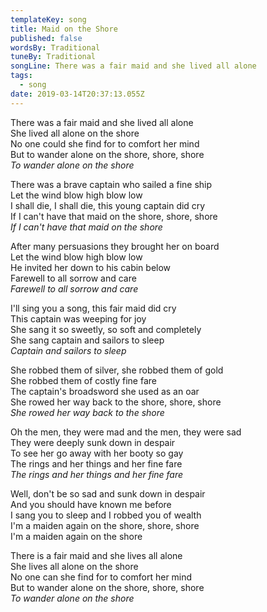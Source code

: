 ```yaml
---
templateKey: song
title: Maid on the Shore
published: false
wordsBy: Traditional
tuneBy: Traditional
songLine: There was a fair maid and she lived all alone
tags:
  - song
date: 2019-03-14T20:37:13.055Z
---
```

There was a fair maid and she lived all alone\
She lived all alone on the shore\
No one could she find for to comfort her mind\
But to wander alone on the shore, shore, shore\
_To wander alone on the shore_

There was a brave captain who sailed a fine ship\
Let the wind blow high blow low\
I shall die, I shall die, this young captain did cry\
If I can't have that maid on the shore, shore, shore\
_If I can't have that maid on the shore_

After many persuasions they brought her on board\
Let the wind blow high blow low\
He invited her down to his cabin below\
Farewell to all sorrow and care\
_Farewell to all sorrow and care_

I'll sing you a song, this fair maid did cry\
This captain was weeping for joy\
She sang it so sweetly, so soft and completely\
She sang captain and sailors to sleep\
_Captain and sailors to sleep_

She robbed them of silver, she robbed them of gold\
She robbed them of costly fine fare\
The captain's broadsword she used as an oar\
She rowed her way back to the shore, shore, shore\
_She rowed her way back to the shore_

Oh the men, they were mad and the men, they were sad\
They were deeply sunk down in despair\
To see her go away with her booty so gay\
The rings and her things and her fine fare\
_The rings and her things and her fine fare_

Well, don't be so sad and sunk down in despair\
And you should have known me before\
I sang you to sleep and I robbed you of wealth\
I'm a maiden again on the shore, shore, shore\
I'm a maiden again on the shore

There is a fair maid and she lives all alone\
She lives all alone on the shore\
No one can she find for to comfort her mind\
But to wander alone on the shore, shore, shore\
_To wander alone on the shore_
